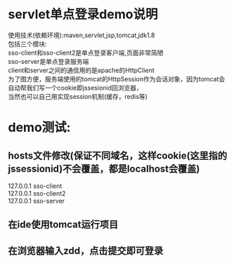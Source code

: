 # servlet单点登录demo说明  
  使用技术(依赖环境):maven,servlet,jsp,tomcat,jdk1.8  
  包括三个模块:  
  sso-client和sso-client2是单点登录客户端,页面非常简陋  
  sso-server是单点登录服务端  
  client和server之间的通信用的是apache的HttpClient  
  为了图方便，服务端使用的tomcat的HttpSession作为会话对象，因为tomcat会自动帮我们写一个cookie即jssesionid回浏览器，  
  当然也可以自己用实现session机制(缓存，redis等)  
# demo测试:  
## hosts文件修改(保证不同域名，这样cookie(这里指的jssessionid)不会覆盖，都是localhost会覆盖)  
  127.0.0.1 sso-client  
  127.0.0.1 sso-client2   
  127.0.0.1 sso-server  
## 在ide使用tomcat运行项目
## 在浏览器输入zdd，点击提交即可登录
